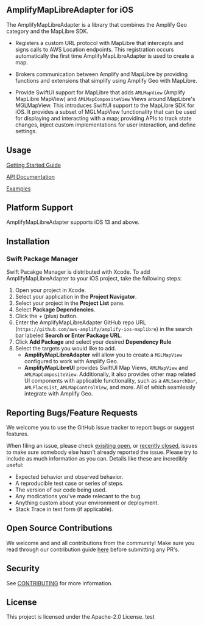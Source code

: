 ## AmplifyMapLibreAdapter for iOS

The AmplifyMapLibreAdapter is a library that combines the Amplify Geo category and the MapLibre SDK.

- Registers a custom URL protocol with MapLibre that intercepts and signs calls to AWS Location endpoints. This registration occurs automatically the first time AmplifyMapLibreAdapter is used to create a map.

- Brokers communication between Amplify and MapLibre by providing functions and extensions that simplify using Amplify Geo with MapLibre.

- Provide SwiftUI support for MapLibre that adds `AMLMapView` (Amplify MapLibre MapView) and `AMLMapCompositeView` Views around MapLibre's MGLMapView. This introduces SwiftUI support to the MapLibre SDK for iOS. It provides a subset of MGLMapView functionality that can be used for displaying and interacting with a map; providing APIs to track state changes, inject custom implementations for user interaction, and define settings.

## Usage

[Getting Started Guide](https://docs.amplify.aws/lib/geo/getting-started/q/platform/ios/)

[API Documentation](https://aws-amplify.github.io/amplify-ios-maplibre/docs/)

[Examples](Examples/AMLExamples/README.md)

## Platform Support

AmplifyMapLibreAdapter supports iOS 13 and above.

## Installation

### Swift Package Manager

Swift Pacakge Manager is distributed with Xcode. To add AmplifyMapLibreAdapter to your iOS project, take the following steps: 
1. Open your project in Xcode.
2. Select your application in the **Project Navigator**.
3. Select your project in the **Project List** pane.
4. Select **Package Dependencies**.
5. Click the + (plus) button.
6. Enter the AmplifyMapLibreAdapter GitHub repo URL (`https://github.com/aws-amplify/amplify-ios-maplibre`) in the search bar labeled **Search or Enter Package URL**.
7. Click **Add Package** and select your desired **Dependency Rule**
8. Select the targets you would like to add.
    - **AmplifyMapLibreAdapter** will allow you to create a `MGLMapView` configured to work with Amplify Geo.
    - **AmplifyMapLibreUI** provides SwiftUI Map Views, `AMLMapView` and `AMLMapCompositeView`. Additionally, it also provides other map related UI components with applicable functionality, such as a `AMLSearchBar`, `AMLPlaceList`, `AMLMapControlView`, and more. All of which seamlessly integrate with Amplify Geo.

## Reporting Bugs/Feature Requests

We welcome you to use the GitHub issue tracker to report bugs or suggest features.

When filing an issue, please check [exisiting open](https://github.com/aws-amplify/amplify-ios-maplibre/issues), or [recently closed](https://github.com/aws-amplify/amplify-ios-maplibre/issues?utf8=%E2%9C%93&q=is%3Aissue%20is%3Aclosed%20), issues to make sure somebody else hasn't already reported the issue. Please try to include as much information as you can. Details like these are incredibly useful:

* Expected behavior and observed behavior.
* A reproducible test case or series of steps.
* The version of our code being used.
* Any modications you've made relecant to the bug.
* Anything custom about your environment or deployment.
* Stack Trace in text form (if applicable).

## Open Source Contributions

We welcome and and all contributions from the community! Make sure you read through our contribution guide [here](https://github.com/aws-amplify/amplify-ios-maplibre/blob/main/CONTRIBUTING.md) before submitting any PR's.

## Security

See [CONTRIBUTING](https://github.com/aws-amplify/amplify-ios-maplibre/blob/main/CONTRIBUTING.md#security-issue-notifications) for more information.

## License

This project is licensed under the Apache-2.0 License.
test
